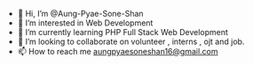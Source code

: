 - 👋 Hi, I’m @Aung-Pyae-Sone-Shan
- 👀 I’m interested in Web Development
- 🌱 I’m currently learning PHP Full Stack Web Development
- 💞️ I’m looking to collaborate on volunteer , interns , ojt and job.
- 📫 How to reach me aungpyaesoneshan16@gmail.com

<!---
Aung-Pyae-Sone-Shan/Aung-Pyae-Sone-Shan is a ✨ special ✨ repository because its `README.md` (this file) appears on your GitHub profile.
You can click the Preview link to take a look at your changes.
--->
